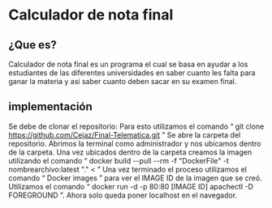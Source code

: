 # Calculador de nota final

## ¿Que es?

Calculador de nota final es un programa el cual se basa en ayudar a los estudiantes de las diferentes universidades en saber cuanto les falta para ganar la materia y asi saber cuanto deben sacar en su examen final.

## implementación

Se debe de clonar el repositorio:
Para esto utilizamos el comando “ git clone https://github.com/Cejaz/Final-Telematica.git ”
Se abre la carpeta del repositorio.
Abrimos la terminal como administrador y nos ubicamos dentro de la carpeta.
Una vez ubicados dentro de la carpeta creamos la imagen utilizando el comando “ docker build --pull --rm -f "DockerFile" -t nombrearchivo:latest "." < ”
Una vez terminado el proceso utilizamos el comando “ Docker images ” para ver el IMAGE ID de la imagen que se creó.
Utilizamos el comando “ docker run -d -p 80:80 [IMAGE ID] apachectl -D FOREGROUND ”.
Ahora solo queda poner localhost en el navegador.

